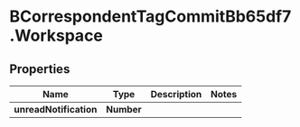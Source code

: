 # BCorrespondentTagCommitBb65df7.Workspace

## Properties

Name | Type | Description | Notes
------------ | ------------- | ------------- | -------------
**unreadNotification** | **Number** |  | 


